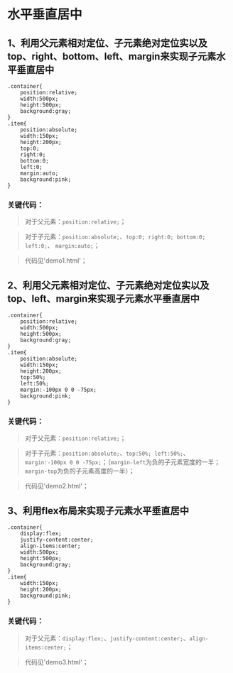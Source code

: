 # 水平垂直居中

## 1、利用父元素相对定位、子元素绝对定位实以及top、right、bottom、left、margin来实现子元素水平垂直居中

```
.container{
    position:relative;
    width:500px;
    height:500px;
    background:gray;
}
.item{
    position:absolute;
    width:150px;
    height:200px;
    top:0;
    right:0;
    bottom:0;
    left:0;
    margin:auto;
    background:pink;
}
```

### 关键代码：
> 对于父元素：`position:relative;`；

> 对于子元素：`position:absolute;`、`top:0; right:0; bottom:0; left:0;`、 `margin:auto;`；

> 代码见'demo1.html'；

## 2、利用父元素相对定位、子元素绝对定位实以及top、left、margin来实现子元素水平垂直居中

```
.container{
    position:relative;
    width:500px;
    height:500px;
    background:gray;
}
.item{
    position:absolute;
    width:150px;
    height:200px;
    top:50%;
    left:50%;
    margin:-100px 0 0 -75px;
    background:pink;
}
```

### 关键代码：
> 对于父元素：`position:relative;`；

> 对于子元素：`position:absolute;`、`top:50%; left:50%;`、 `margin:-100px 0 0 -75px;`；（`margin-left`为负的子元素宽度的一半；`margin-top`为负的子元素高度的一半）；

> 代码见'demo2.html'；

## 3、利用flex布局来实现子元素水平垂直居中

```
.container{
    display:flex;
    justify-content:center;
    align-items:center;
    width:500px;
    height:500px;
    background:gray;
}
.item{
    width:150px;
    height:200px;
    background:pink;
}
```

### 关键代码：
> 对于父元素：`display:flex;`、`justify-content:center;`、`align-items:center;`；

> 代码见'demo3.html'；


